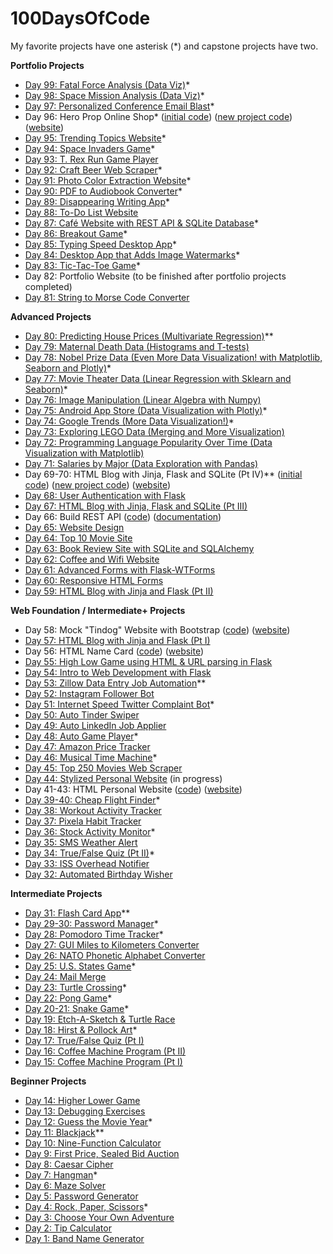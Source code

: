 # 100DaysOfCode

My favorite projects have one asterisk (*) and capstone projects have two.

**Portfolio Projects**

* [Day 99: Fatal Force Analysis (Data Viz)](https://github.com/tomweinandy/100DaysOfCode/tree/master/Projects/Day099)*
* [Day 98: Space Mission Analysis (Data Viz)](https://github.com/tomweinandy/100DaysOfCode/tree/master/Projects/Day098)*
* [Day 97: Personalized Conference Email Blast](https://github.com/tomweinandy/100DaysOfCode/tree/master/Projects/Day097)*
* Day 96: Hero Prop Online Shop* ([initial code](https://github.com/tomweinandy/100DaysOfCode/tree/master/Projects/Day096)) ([new project code](https://github.com/tomweinandy/hero-props)) ([website](https://hero-props.herokuapp.com))
* [Day 95: Trending Topics Website](https://github.com/tomweinandy/100DaysOfCode/tree/master/Projects/Day095)*
* [Day 94: Space Invaders Game](https://github.com/tomweinandy/100DaysOfCode/tree/master/Projects/Day094)*
* [Day 93: T. Rex Run Game Player](https://github.com/tomweinandy/100DaysOfCode/tree/master/Projects/Day093) 
* [Day 92: Craft Beer Web Scraper](https://github.com/tomweinandy/100DaysOfCode/tree/master/Projects/Day092)*
* [Day 91: Photo Color Extraction Website](https://github.com/tomweinandy/100DaysOfCode/tree/master/Projects/Day091)* 
* [Day 90: PDF to Audiobook Converter](https://github.com/tomweinandy/100DaysOfCode/tree/master/Projects/Day090)*
* [Day 89: Disappearing Writing App](https://github.com/tomweinandy/100DaysOfCode/tree/master/Projects/Day089)*
* [Day 88: To-Do List Website](https://github.com/tomweinandy/100DaysOfCode/tree/master/Projects/Day088)
* [Day 87: Café Website with REST API & SQLite Database](https://github.com/tomweinandy/100DaysOfCode/tree/master/Projects/Day087)*
* [Day 86: Breakout Game](https://github.com/tomweinandy/100DaysOfCode/tree/master/Projects/Day086)*
* [Day 85: Typing Speed Desktop App](https://github.com/tomweinandy/100DaysOfCode/tree/master/Projects/Day085)*
* [Day 84: Desktop App that Adds Image Watermarks](https://github.com/tomweinandy/100DaysOfCode/tree/master/Projects/Day084)*
* [Day 83: Tic-Tac-Toe Game](https://github.com/tomweinandy/100DaysOfCode/tree/master/Projects/Day083)* 
* Day 82: Portfolio Website (to be finished after portfolio projects completed)
* [Day 81: String to Morse Code Converter](https://github.com/tomweinandy/100DaysOfCode/tree/master/Projects/Day081)


**Advanced Projects**

* [Day 80: Predicting House Prices (Multivariate Regression)](https://github.com/tomweinandy/100DaysOfCode/tree/master/Projects/Day080)**
* [Day 79: Maternal Death Data (Histograms and T-tests)](https://github.com/tomweinandy/100DaysOfCode/tree/master/Projects/Day079)
* [Day 78: Nobel Prize Data (Even More Data Visualization! with Matplotlib, Seaborn and Plotly)](https://github.com/tomweinandy/100DaysOfCode/tree/master/Projects/Day078)*
* [Day 77: Movie Theater Data (Linear Regression with Sklearn and Seaborn)](https://github.com/tomweinandy/100DaysOfCode/tree/master/Projects/Day077)*
* [Day 76: Image Manipulation (Linear Algebra with Numpy)](https://github.com/tomweinandy/100DaysOfCode/tree/master/Projects/Day076)
* [Day 75: Android App Store (Data Visualization with Plotly)](https://github.com/tomweinandy/100DaysOfCode/tree/master/Projects/Day075)*
* [Day 74: Google Trends (More Data Visualization!)](https://github.com/tomweinandy/100DaysOfCode/tree/master/Projects/Day074)*
* [Day 73: Exploring LEGO Data (Merging and More Visualization)](https://github.com/tomweinandy/100DaysOfCode/tree/master/Projects/Day073)
* [Day 72: Programming Language Popularity Over Time (Data Visualization with Matplotlib)](https://github.com/tomweinandy/100DaysOfCode/tree/master/Projects/Day072)
* [Day 71: Salaries by Major (Data Exploration with Pandas)](https://github.com/tomweinandy/100DaysOfCode/tree/master/Projects/Day071)
* Day 69-70: HTML Blog with Jinja, Flask and SQLite (Pt IV)** ([initial code](https://github.com/tomweinandy/100DaysOfCode/tree/master/Projects/Day069-070)) ([new project code](https://github.com/tomweinandy/blog)) ([website](https://thomas--blog.herokuapp.com))
* [Day 68: User Authentication with Flask](https://github.com/tomweinandy/100DaysOfCode/tree/master/Projects/Day068)
* [Day 67: HTML Blog with Jinja, Flask and SQLite (Pt III)](https://github.com/tomweinandy/100DaysOfCode/tree/master/Projects/Day067)
* Day 66: Build REST API ([code](https://github.com/tomweinandy/100DaysOfCode/tree/master/Projects/Day066)) ([documentation](https://documenter.getpostman.com/view/21536847/UzBmMnEC))
* [Day 65: Website Design](https://www.canva.com/design/DAFD81ELklo/M6OQd7n2Km426KaQa12RgA/watch?utm_content=DAFD81ELklo&utm_campaign=designshare&utm_medium=link2&utm_source=sharebutton)
* [Day 64: Top 10 Movie Site](https://github.com/tomweinandy/100DaysOfCode/tree/master/Projects/Day064)
* [Day 63: Book Review Site with SQLite and SQLAlchemy](https://github.com/tomweinandy/100DaysOfCode/tree/master/Projects/Day063)
* [Day 62: Coffee and Wifi Website](https://github.com/tomweinandy/100DaysOfCode/tree/master/Projects/Day062)
* [Day 61: Advanced Forms with Flask-WTForms](https://github.com/tomweinandy/100DaysOfCode/tree/master/Projects/Day061)
* [Day 60: Responsive HTML Forms](https://github.com/tomweinandy/100DaysOfCode/tree/master/Projects/Day060)
* [Day 59: HTML Blog with Jinja and Flask (Pt II)](https://github.com/tomweinandy/100DaysOfCode/tree/master/Projects/Day059)

**Web Foundation / Intermediate+ Projects**
* Day 58: Mock "Tindog" Website with Bootstrap ([code](https://github.com/tomweinandy/100DaysOfCode/tree/master/Projects/Day058)) ([website](https://tomweinandy.github.io/tindog/))
* [Day 57: HTML Blog with Jinja and Flask (Pt I)](https://github.com/tomweinandy/100DaysOfCode/tree/master/Projects/Day057)
* Day 56: HTML Name Card ([code](https://github.com/tomweinandy/100DaysOfCode/tree/master/Projects/Day056)) ([website](https://tomweinandy.github.io/card/))
* [Day 55: High Low Game using HTML & URL parsing in Flask](https://github.com/tomweinandy/100DaysOfCode/tree/master/Projects/Day055)
* [Day 54: Intro to Web Development with Flask](https://github.com/tomweinandy/100DaysOfCode/tree/master/Projects/Day054)
* [Day 53: Zillow Data Entry Job Automation](https://github.com/tomweinandy/100DaysOfCode/tree/master/Projects/Day053)**
* [Day 52: Instagram Follower Bot](https://github.com/tomweinandy/100DaysOfCode/tree/master/Projects/Day052)
* [Day 51: Internet Speed Twitter Complaint Bot](https://github.com/tomweinandy/100DaysOfCode/tree/master/Projects/Day051)*
* [Day 50: Auto Tinder Swiper](https://github.com/tomweinandy/100DaysOfCode/tree/master/Projects/Day050)
* [Day 49: Auto LinkedIn Job Applier](https://github.com/tomweinandy/100DaysOfCode/tree/master/Projects/Day049)
* [Day 48: Auto Game Player](https://github.com/tomweinandy/100DaysOfCode/tree/master/Projects/Day048)*
* [Day 47: Amazon Price Tracker](https://github.com/tomweinandy/100DaysOfCode/tree/master/Projects/Day047)
* [Day 46: Musical Time Machine](https://github.com/tomweinandy/100DaysOfCode/tree/master/Projects/Day046)*
* [Day 45: Top 250 Movies Web Scraper](https://github.com/tomweinandy/100DaysOfCode/tree/master/Projects/Day045)
* [Day 44: Stylized Personal Website](https://github.com/tomweinandy/100DaysOfCode/tree/master/Projects/Day044) (in progress)
* Day 41-43: HTML Personal Website ([code](https://github.com/tomweinandy/100DaysOfCode/tree/master/Projects/Day041-043)) ([website](https://tomweinandy.github.io/cv/))
* [Day 39-40: Cheap Flight Finder](https://github.com/tomweinandy/100DaysOfCode/tree/master/Projects/Day039-040)*
* [Day 38: Workout Activity Tracker](https://github.com/tomweinandy/100DaysOfCode/tree/master/Projects/Day038)
* [Day 37: Pixela Habit Tracker](https://github.com/tomweinandy/100DaysOfCode/tree/master/Projects/Day037)
* [Day 36: Stock Activity Monitor](https://github.com/tomweinandy/100DaysOfCode/tree/master/Projects/Day036)*
* [Day 35: SMS Weather Alert](https://github.com/tomweinandy/100DaysOfCode/tree/master/Projects/Day035)
* [Day 34: True/False Quiz (Pt II)](https://github.com/tomweinandy/100DaysOfCode/tree/master/Projects/Day034)*
* [Day 33: ISS Overhead Notifier](https://github.com/tomweinandy/100DaysOfCode/tree/master/Projects/Day033)
* [Day 32: Automated Birthday Wisher](https://github.com/tomweinandy/100DaysOfCode/tree/master/Projects/Day032)

**Intermediate Projects**
* [Day 31: Flash Card App](https://github.com/tomweinandy/100DaysOfCode/tree/master/Projects/Day031)**
* [Day 29-30: Password Manager](https://github.com/tomweinandy/100DaysOfCode/tree/master/Projects/Day029-030)*
* [Day 28: Pomodoro Time Tracker](https://github.com/tomweinandy/100DaysOfCode/tree/master/Projects/Day028)*
* [Day 27: GUI Miles to Kilometers Converter](https://github.com/tomweinandy/100DaysOfCode/tree/master/Projects/Day027)
* [Day 26: NATO Phonetic Alphabet Converter](https://github.com/tomweinandy/100DaysOfCode/tree/master/Projects/Day026)
* [Day 25: U.S. States Game](https://github.com/tomweinandy/100DaysOfCode/tree/master/Projects/Day025)*
* [Day 24: Mail Merge](https://github.com/tomweinandy/100DaysOfCode/tree/master/Projects/Day024)
* [Day 23: Turtle Crossing](https://github.com/tomweinandy/100DaysOfCode/tree/master/Projects/Day023)*
* [Day 22: Pong Game](https://github.com/tomweinandy/100DaysOfCode/tree/master/Projects/Day022)*
* [Day 20-21: Snake Game](https://github.com/tomweinandy/100DaysOfCode/tree/master/Projects/Day020-021)*
* [Day 19: Etch-A-Sketch & Turtle Race](https://github.com/tomweinandy/100DaysOfCode/tree/master/Projects/Day019)
* [Day 18: Hirst & Pollock Art](https://github.com/tomweinandy/100DaysOfCode/tree/master/Projects/Day018)*
* [Day 17: True/False Quiz (Pt I)](https://github.com/tomweinandy/100DaysOfCode/tree/master/Projects/Day017)
* [Day 16: Coffee Machine Program (Pt II)](https://github.com/tomweinandy/100DaysOfCode/tree/master/Projects/Day016)
* [Day 15: Coffee Machine Program (Pt I)](https://github.com/tomweinandy/100DaysOfCode/tree/master/Projects/Day015)

**Beginner Projects**
* [Day 14: Higher Lower Game](https://github.com/tomweinandy/100DaysOfCode/tree/master/Projects/Day014)
* [Day 13: Debugging Exercises](https://github.com/tomweinandy/100DaysOfCode/tree/master/Projects/Day013)
* [Day 12: Guess the Movie Year](https://github.com/tomweinandy/100DaysOfCode/tree/master/Projects/Day012)*
* [Day 11: Blackjack](https://github.com/tomweinandy/100DaysOfCode/tree/master/Projects/Day011)**
* [Day 10: Nine-Function Calculator](https://github.com/tomweinandy/100DaysOfCode/tree/master/Projects/Day010)
* [Day 9: First Price, Sealed Bid Auction](https://github.com/tomweinandy/100DaysOfCode/tree/master/Projects/Day009)
* [Day 8: Caesar Cipher](https://github.com/tomweinandy/100DaysOfCode/tree/master/Projects/Day008)
* [Day 7: Hangman](https://github.com/tomweinandy/100DaysOfCode/tree/master/Projects/Day007)*
* [Day 6: Maze Solver](https://github.com/tomweinandy/100DaysOfCode/tree/master/Projects/Day006)
* [Day 5: Password Generator](https://github.com/tomweinandy/100DaysOfCode/tree/master/Projects/Day005)
* [Day 4: Rock, Paper, Scissors](https://github.com/tomweinandy/100DaysOfCode/tree/master/Projects/Day004)*
* [Day 3: Choose Your Own Adventure](https://github.com/tomweinandy/100DaysOfCode/tree/master/Projects/Day003)
* [Day 2: Tip Calculator](https://github.com/tomweinandy/100DaysOfCode/tree/master/Projects/Day002)
* [Day 1: Band Name Generator](https://github.com/tomweinandy/100DaysOfCode/tree/master/Projects/Day001)

